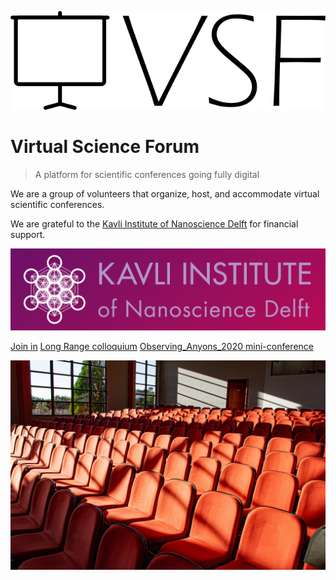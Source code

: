 ![logo](media/logo.png)

# Virtual Science Forum

> A platform for scientific conferences going fully digital

We are a group of volunteers that organize, host, and accommodate virtual scientific conferences.

We are grateful to the [Kavli Institute of Nanoscience Delft](http://kavli.tudelft.nl/) for financial support.

![](media/kavli_logo.jpg ':size=200')

[Join in](#welcome)
[Long Range colloquium](long_range_colloquium.md)
[Observing_Anyons_2020 mini-conference](Observing_Anyons_2020.md)

<!-- background image -->

![](media/bg.jpg)
